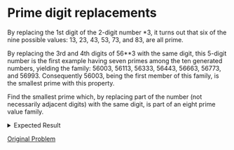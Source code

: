 # Prime digit replacements

By replacing the 1st digit of the 2-digit number *3, it turns out that six of the nine possible values: 13, 23, 43, 53, 73, and 83, are all prime.

By replacing the 3rd and 4th digits of 56**3 with the same digit, this 5-digit number is the first example having seven primes among the ten generated numbers, yielding the family: 56003, 56113, 56333, 56443, 56663, 56773, and 56993. Consequently 56003, being the first member of this family, is the smallest prime with this property.

Find the smallest prime which, by replacing part of the number (not necessarily adjacent digits) with the same digit, is part of an eight prime value family.

<details> 
<summary>Expected Result</summary>
<pre>
121313 (diffs from output of program, as 1s need to be mapped in order to not have leading 0s)
</pre>
</details>

[Original Problem](https://projecteuler.net/problem=51)
